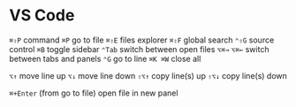 # VS Code

`⌘⇧P` command
`⌘P` go to file
`⌘⇧E` files explorer
`⌘⇧F` global search
`⌃⇧G` source control
`⌘B` toggle sidebar
`⌃Tab` switch between open files
`⌥⌘→` `⌥⌘←` switch between tabs and panels
`⌃G` go to line
`⌘K ⌘W` close all

`⌥↑` move line up
`⌥↓` move line down
`⇧⌥↑` copy line(s) up
`⇧⌥↓` copy line(s) down

`⌘+Enter` (from go to file) open file in new panel
